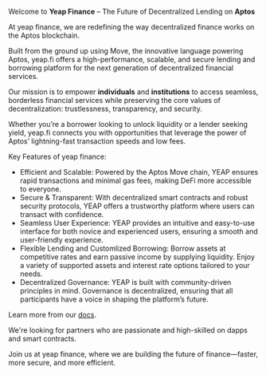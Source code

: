 
Welcome to **Yeap Finance** – The Future of Decentralized Lending on **Aptos**

At yeap finance, we are redefining the way decentralized finance works on the Aptos blockchain.

Built from the ground up using Move, the innovative language powering Aptos, yeap.fi offers a high-performance, scalable, and secure lending and borrowing platform for the next generation of decentralized financial services.

Our mission is to empower __individuals__ and __institutions__ to access seamless, borderless financial services while preserving the core values of decentralization: trustlessness, transparency, and security.

Whether you’re a borrower looking to unlock liquidity or a lender seeking yield, yeap.fi connects you with opportunities that leverage the power of Aptos’ lightning-fast transaction speeds and low fees.

Key Features of yeap finance:
- Efficient and Scalable: Powered by the Aptos Move chain, YEAP ensures rapid transactions and minimal gas fees, making DeFi more accessible to everyone.
- Secure & Transparent: With decentralized smart contracts and robust security protocols, YEAP offers a trustworthy platform where users can transact with confidence.
- Seamless User Experience: YEAP provides an intuitive and easy-to-use interface for both novice and experienced users, ensuring a smooth and user-friendly experience.
- Flexible Lending and Customlized Borrowing: Borrow assets at competitive rates and earn passive income by supplying liquidity. Enjoy a variety of supported assets and interest rate options tailored to your needs.
- Decentralized Governance: YEAP is built with community-driven principles in mind. Governance is decentralized, ensuring that all participants have a voice in shaping the platform’s future.

Learn more from our [docs](https://github.com/yeap-fi/docs).

We're looking for partners who are passionate and high-skilled on dapps and smart contracts.

Join us at yeap finance, where we are building the future of finance—faster, more secure, and more efficient.
